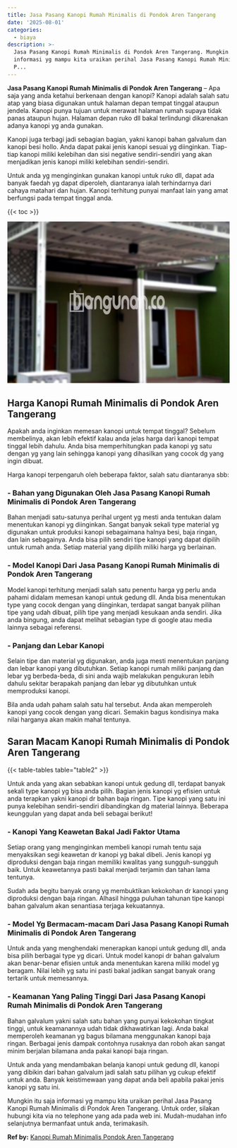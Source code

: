 ```yaml
---
title: Jasa Pasang Kanopi Rumah Minimalis di Pondok Aren Tangerang
date: '2025-08-01'
categories:
  - biaya
description: >-
  Jasa Pasang Kanopi Rumah Minimalis di Pondok Aren Tangerang. Mungkin itu saja
  informasi yg mampu kita uraikan perihal Jasa Pasang Kanopi Rumah Minimalis di
  P...
---
```


**Jasa Pasang Kanopi Rumah Minimalis di Pondok Aren Tangerang** – Apa saja yang anda ketahui berkenaan dengan kanopi? Kanopi adalah salah satu atap yang biasa digunakan untuk halaman depan tempat tinggal ataupun jendela. Kanopi punya tujuan untuk merawat halaman rumah supaya tidak panas ataupun hujan. Halaman depan ruko dll bakal terlindungi dikarenakan adanya kanopi yg anda gunakan.

Kanopi juga terbagi jadi sebagian bagian, yakni kanopi bahan galvalum dan kanopi besi hollo. Anda dapat pakai jenis kanopi sesuai yg diinginkan. Tiap-tiap kanopi miliki kelebihan dan sisi negative sendiri-sendiri yang akan menjadikan jenis kanopi miliki kelebihan sendiri-sendiri.

Untuk anda yg menginginkan gunakan kanopi untuk ruko dll, dapat ada banyak faedah yg dapat diperoleh, diantaranya ialah terhindarnya dari cahaya matahari dan hujan. Kanopi terhitung punyai manfaat lain yang amat berfungsi pada tempat tinggal anda.

{{< toc >}}

![Jasa Pasang Kanopi Rumah Minimalis di Pondok Aren Tangerang](/images/harga-kanopi-minimalis-31.png)

## Harga Kanopi Rumah Minimalis di Pondok Aren Tangerang

Apakah anda inginkan memesan kanopi untuk tempat tinggal? Sebelum membelinya, akan lebih efektif kalau anda jelas harga dari kanopi tempat tinggal lebih dahulu. Anda bisa memperhitungkan pada kanopi yg satu dengan yg yang lain sehingga kanopi yang dihasilkan yang cocok dg yang ingin dibuat.

Harga kanopi terpengaruh oleh beberapa faktor, salah satu diantaranya sbb:

### \- Bahan yang Digunakan Oleh Jasa Pasang Kanopi Rumah Minimalis di Pondok Aren Tangerang

Bahan menjadi satu-satunya perihal urgent yg mesti anda tentukan dalam menentukan kanopi yg diinginkan. Sangat banyak sekali type material yg digunakan untuk produksi kanopi sebagaimana halnya besi, baja ringan, dan lain sebagainya. Anda bisa pilih sendiri tipe kanopi yang dapat dipilih untuk rumah anda. Setiap material yang dipilih miliki harga yg berlainan.

### \- Model Kanopi Dari Jasa Pasang Kanopi Rumah Minimalis di Pondok Aren Tangerang

Model kanopi terhitung menjadi salah satu penentu harga yg perlu anda pahami didalam memesan kanopi untuk gedung dll. Anda bisa menentukan type yang cocok dengan yang diinginkan, terdapat sangat banyak pilihan tipe yang udah dibuat, pilih tipe yang menjadi kesukaan anda sendiri. Jika anda bingung, anda dapat melihat sebagian type di google atau media lainnya sebagai referensi.

### \- Panjang dan Lebar Kanopi

Selain tipe dan material yg digunakan, anda juga mesti menentukan panjang dan lebar kanopi yang dibutuhkan. Setiap kanopi rumah miliki panjang dan lebar yg berbeda-beda, di sini anda wajib melakukan pengukuran lebih dahulu sekitar berapakah panjang dan lebar yg dibutuhkan untuk memproduksi kanopi.

Bila anda udah paham salah satu hal tersebut. Anda akan memperoleh kanopi yang cocok dengan yang dicari. Semakin bagus kondisinya maka nilai harganya akan makin mahal tentunya.

## Saran Macam Kanopi Rumah Minimalis di Pondok Aren Tangerang

{{< table-tables table="table2" >}}

Untuk anda yang akan sebabkan kanopi untuk gedung dll, terdapat banyak sekali type kanopi yg bisa anda pilih. Bagian jenis kanopi yg efisien untuk anda terapkan yakni kanopi dr bahan baja ringan. Tipe kanopi yang satu ini punya kelebihan sendiri-sendiri dibandingkan dg material lainnya. Beberapa keunggulan yang dapat anda beli sebagai berikut!

### \- Kanopi Yang Keawetan Bakal Jadi Faktor Utama

Setiap orang yang menginginkan membeli kanopi rumah tentu saja menyaksikan segi keawetan dr kanopi yg bakal dibeli. Jenis kanopi yg diproduksi dengan baja ringan memiliki kwalitas yang sungguh-sungguh baik. Untuk keawetannya pasti bakal menjadi terjamin dan tahan lama tentunya.

Sudah ada begitu banyak orang yg membuktikan kekokohan dr kanopi yang diproduksi dengan baja ringan. Alhasil hingga puluhan tahunan tipe kanopi bahan galvalum akan senantiasa terjaga kekuatannya.

### \- Model Yg Bermacam-macam Dari Jasa Pasang Kanopi Rumah Minimalis di Pondok Aren Tangerang

Untuk anda yang menghendaki menerapkan kanopi untuk gedung dll, anda bisa pilih berbagai type yg dicari. Untuk model kanopi dr bahan galvalum akan benar-benar efisien untuk anda menentukan karena miliki model yg beragam. Nilai lebih yg satu ini pasti bakal jadikan sangat banyak orang tertarik untuk memesannya.

### \- Keamanan Yang Paling Tinggi Dari Jasa Pasang Kanopi Rumah Minimalis di Pondok Aren Tangerang

Bahan galvalum yakni salah satu bahan yang punyai kekokohan tingkat tinggi, untuk keamanannya udah tidak dikhawatirkan lagi. Anda bakal memperoleh keamanan yg bagus bilamana menggunakan kanopi baja ringan. Berbagai jenis dampak contohnya rusaknya dan roboh akan sangat minim berjalan bilamana anda pakai kanopi baja ringan.

Untuk anda yang mendambakan belanja kanopi untuk gedung dll, kanopi yang dibikin dari bahan galvalum jadi salah satu pilihan yg cukup efektif untuk anda. Banyak keistimewaan yang dapat anda beli apabila pakai jenis kanopi yg satu ini.

Mungkin itu saja informasi yg mampu kita uraikan perihal Jasa Pasang Kanopi Rumah Minimalis di Pondok Aren Tangerang. Untuk order, silakan hubungi kita via no telephone yang ada pada web ini. Mudah-mudahan info selanjutnya bermanfaat untuk anda, terimakasih.

**Ref by:**  [Kanopi Rumah Minimalis Pondok Aren Tangerang](https://id.wikipedia.org/wiki/Kanopi)

